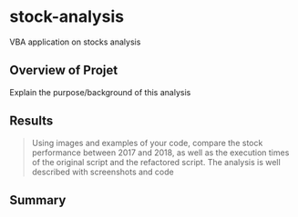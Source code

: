# stock-analysis
VBA application on stocks analysis
## Overview of Projet
Explain the purpose/background of this analysis



## Results
> Using images and examples of your code, compare the stock performance between 2017 and 2018, as well as the execution times of the original script and the refactored script. The analysis is well described with screenshots and code





## Summary 
